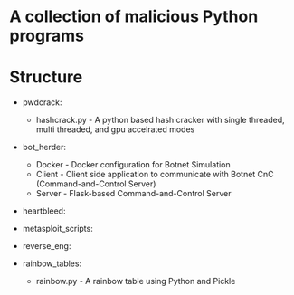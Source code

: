 # A collection of malicious Python programs 

# Structure

- pwdcrack:
    - hashcrack.py - A python based hash cracker with single threaded, multi threaded, and gpu accelrated modes

- bot\_herder:
    - Docker - Docker configuration for Botnet Simulation
    - Client - Client side application to communicate with Botnet CnC (Command-and-Control Server) 
    - Server - Flask-based Command-and-Control Server

- heartbleed:

- metasploit\_scripts:

- reverse\_eng:

- rainbow_tables:
    - rainbow.py - A rainbow table using Python and Pickle


